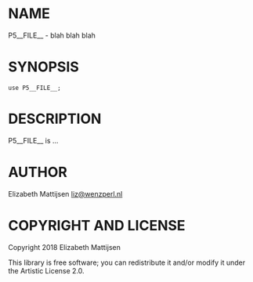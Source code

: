 NAME
====

P5__FILE__ - blah blah blah

SYNOPSIS
========

    use P5__FILE__;

DESCRIPTION
===========

P5__FILE__ is ...

AUTHOR
======

Elizabeth Mattijsen <liz@wenzperl.nl>

COPYRIGHT AND LICENSE
=====================

Copyright 2018 Elizabeth Mattijsen

This library is free software; you can redistribute it and/or modify it under the Artistic License 2.0.

